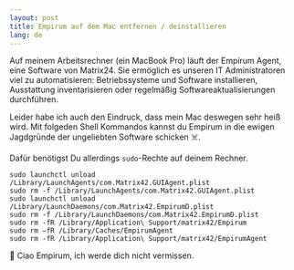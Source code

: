 ```yaml
---
layout: post
title: Empirum auf dem Mac entfernen / deinstallieren
lang: de
---
```

Auf meinem Arbeitsrechner (ein MacBook Pro) läuft der Empirum Agent, eine Software von Matrix24. Sie ermöglich es unseren IT Administratoren viel zu automatisieren: Betriebssysteme und Software installieren, Ausstattung inventarisieren oder regelmäßig Softwareaktualisierungen durchführen.

Leider habe ich auch den Eindruck, dass mein Mac deswegen sehr heiß wird. Mit folgeden Shell Kommandos kannst du Empirum in die ewigen Jagdgründe der ungeliebten Software schicken ☠️.

Dafür benötigst Du allerdings `sudo`-Rechte auf deinem Rechner.

```
sudo launchctl unload /Library/LaunchAgents/com.Matrix42.GUIAgent.plist
sudo rm -f /Library/LaunchAgents/com.Matrix42.GUIAgent.plist
sudo launchctl unload /Library/LaunchDaemons/com.Matrix42.EmpirumD.plist
sudo rm -f /Library/LaunchDaemons/com.Matrix42.EmpirumD.plist
sudo rm -fR /Library/Application\ Support/matrix42/Empirum
sudo rm –fR /Library/Caches/EmpirumAgent
sudo rm -fR /Library/Application\ Support/matrix42/EmpirumAgent
```

👋 Ciao Empirum, ich werde dich nicht vermissen.
